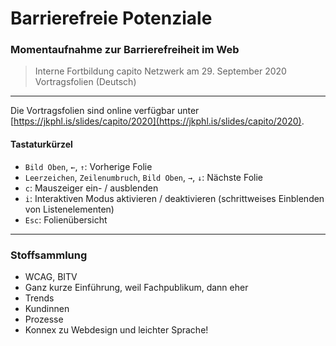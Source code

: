 # Barrierefreie Potenziale

### Momentaufnahme zur Barrierefreiheit im Web

> Interne Fortbildung capito Netzwerk am 29. September 2020<br/>
> Vortragsfolien (Deutsch)

___

Die Vortragsfolien sind online verfügbar unter [https://jkphl.is/slides/capito/2020](https://jkphl.is/slides/capito/2020).


#### Tastaturkürzel

* `Bild Oben`, `←`, `↑`: Vorherige Folie
* `Leerzeichen`, `Zeilenumbruch`, `Bild Oben`, `→`, `↓`: Nächste Folie
* `c`: Mauszeiger ein- / ausblenden
* `i`: Interaktiven Modus aktivieren / deaktivieren (schrittweises Einblenden von Listenelementen)
* `Esc`: Folienübersicht

___

### Stoffsammlung

* WCAG, BITV
* Ganz kurze Einführung, weil Fachpublikum, dann eher
* Trends
* Kundinnen
* Prozesse
* Konnex zu Webdesign und leichter Sprache!
